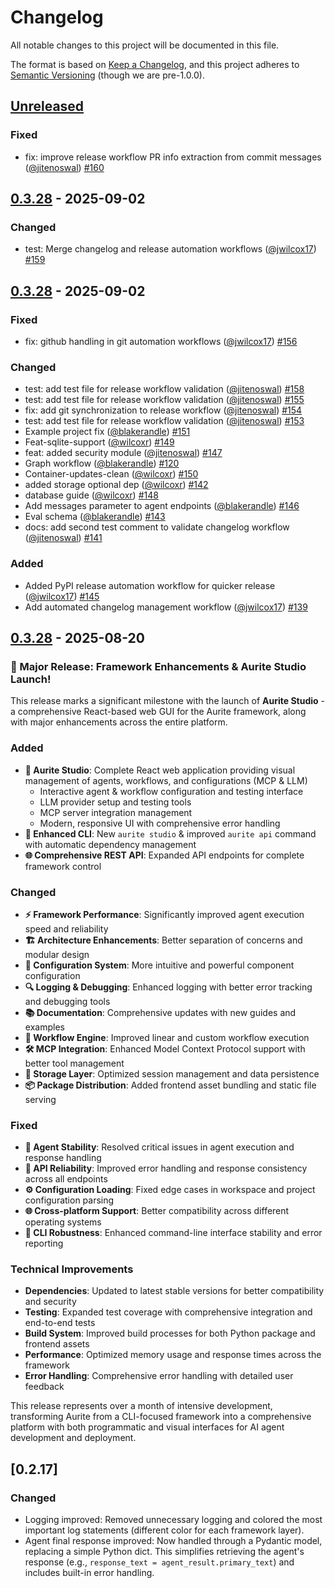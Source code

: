 # Changelog

All notable changes to this project will be documented in this file.

The format is based on [Keep a Changelog](https://keepachangelog.com/en/1.0.0/),
and this project adheres to [Semantic Versioning](https://semver.org/spec/v2.0.0.html) (though we are pre-1.0.0).

## [Unreleased]



### Fixed
- fix: improve release workflow PR info extraction from commit messages ([@jitenoswal](https://github.com/jitenoswal)) [#160](https://github.com/Aurite-ai/aurite-agents/pull/160)
## [0.3.28] - 2025-09-02
### Changed
- test: Merge changelog and release automation workflows ([@jwilcox17](https://github.com/jwilcox17)) [#159](https://github.com/Aurite-ai/aurite-agents/pull/159)

## [0.3.28] - 2025-09-02
### Fixed
- fix: github handling in git automation workflows ([@jwilcox17](https://github.com/jwilcox17)) [#156](https://github.com/Aurite-ai/aurite-agents/pull/156)
### Changed
- test: add test file for release workflow validation ([@jitenoswal](https://github.com/jitenoswal)) [#158](https://github.com/Aurite-ai/aurite-agents/pull/158)
- test: add test file for release workflow validation ([@jitenoswal](https://github.com/jitenoswal)) [#155](https://github.com/Aurite-ai/aurite-agents/pull/155)
- fix: add git synchronization to release workflow ([@jitenoswal](https://github.com/jitenoswal)) [#154](https://github.com/Aurite-ai/aurite-agents/pull/154)
- test: add test file for release workflow validation ([@jitenoswal](https://github.com/jitenoswal)) [#153](https://github.com/Aurite-ai/aurite-agents/pull/153)
- Example project fix ([@blakerandle](https://github.com/blakerandle)) [#151](https://github.com/Aurite-ai/aurite-agents/pull/151)
- Feat-sqlite-support ([@wilcoxr](https://github.com/wilcoxr)) [#149](https://github.com/Aurite-ai/aurite-agents/pull/149)
- feat: added security module ([@jitenoswal](https://github.com/jitenoswal)) [#147](https://github.com/Aurite-ai/aurite-agents/pull/147)
- Graph workflow ([@blakerandle](https://github.com/blakerandle)) [#120](https://github.com/Aurite-ai/aurite-agents/pull/120)
- Container-updates-clean ([@wilcoxr](https://github.com/wilcoxr)) [#150](https://github.com/Aurite-ai/aurite-agents/pull/150)
- added storage optional dep ([@wilcoxr](https://github.com/wilcoxr)) [#142](https://github.com/Aurite-ai/aurite-agents/pull/142)
- database guide ([@wilcoxr](https://github.com/wilcoxr)) [#148](https://github.com/Aurite-ai/aurite-agents/pull/148)
- Add messages parameter to agent endpoints ([@blakerandle](https://github.com/blakerandle)) [#146](https://github.com/Aurite-ai/aurite-agents/pull/146)
- Eval schema ([@blakerandle](https://github.com/blakerandle)) [#143](https://github.com/Aurite-ai/aurite-agents/pull/143)
- docs: add second test comment to validate changelog workflow ([@jitenoswal](https://github.com/jitenoswal)) [#141](https://github.com/Aurite-ai/aurite-agents/pull/141)
### Added
- Added PyPI release automation workflow for quicker release ([@jwilcox17](https://github.com/jwilcox17)) [#145](https://github.com/Aurite-ai/aurite-agents/pull/145)
- Add automated changelog management workflow ([@jwilcox17](https://github.com/jwilcox17)) [#139](https://github.com/Aurite-ai/aurite-agents/pull/139)

## [0.3.28] - 2025-08-20

### 🚀 Major Release: Framework Enhancements & Aurite Studio Launch!

This release marks a significant milestone with the launch of **Aurite Studio** - a comprehensive React-based web GUI for the Aurite framework, along with major enhancements across the entire platform.

### Added
- **🎨 Aurite Studio**: Complete React web application providing visual management of agents, workflows, and configurations (MCP & LLM)
  - Interactive agent & workflow configuration and testing interface
  - LLM provider setup and testing tools
  - MCP server integration management
  - Modern, responsive UI with comprehensive error handling
- **🔧 Enhanced CLI**: New `aurite studio` & improved `aurite api` command with automatic dependency management
- **🌐 Comprehensive REST API**: Expanded API endpoints for complete framework control

### Changed
- **⚡ Framework Performance**: Significantly improved agent execution speed and reliability
- **🏗️ Architecture Enhancements**: Better separation of concerns and modular design
- **📝 Configuration System**: More intuitive and powerful component configuration
- **🔍 Logging & Debugging**: Enhanced logging with better error tracking and debugging tools
- **📚 Documentation**: Comprehensive updates with new guides and examples
- **🔄 Workflow Engine**: Improved linear and custom workflow execution
- **🛠️ MCP Integration**: Enhanced Model Context Protocol support with better tool management
- **💾 Storage Layer**: Optimized session management and data persistence
- **📦 Package Distribution**: Added frontend asset bundling and static file serving

### Fixed
- **🐛 Agent Stability**: Resolved critical issues in agent execution and response handling
- **🔗 API Reliability**: Improved error handling and response consistency across all endpoints
- **⚙️ Configuration Loading**: Fixed edge cases in workspace and project configuration parsing
- **🌐 Cross-platform Support**: Better compatibility across different operating systems
- **🔧 CLI Robustness**: Enhanced command-line interface stability and error reporting

### Technical Improvements
- **Dependencies**: Updated to latest stable versions for better compatibility and security
- **Testing**: Expanded test coverage with comprehensive integration and end-to-end tests
- **Build System**: Improved build processes for both Python package and frontend assets
- **Performance**: Optimized memory usage and response times across the framework
- **Error Handling**: Comprehensive error handling with detailed user feedback

This release represents over a month of intensive development, transforming Aurite from a CLI-focused framework into a comprehensive platform with both programmatic and visual interfaces for AI agent development and deployment.

## [0.2.17]

### Changed
- Logging improved: Removed unnecessary logging and colored the most important log statements (different color for each framework layer).
- Agent final response improved: Now handled through a Pydantic model, replacing a simple Python dict. This simplifies retrieving the agent's response (e.g., `response_text = agent_result.primary_text`) and includes built-in error handling.

[Unreleased]: https://github.com/Aurite-ai/aurite-agents/compare/v0.3.28...HEAD
[0.3.28]: https://github.com/aurite-agents/aurite-agents/compare/v0.2.17...v0.3.28
